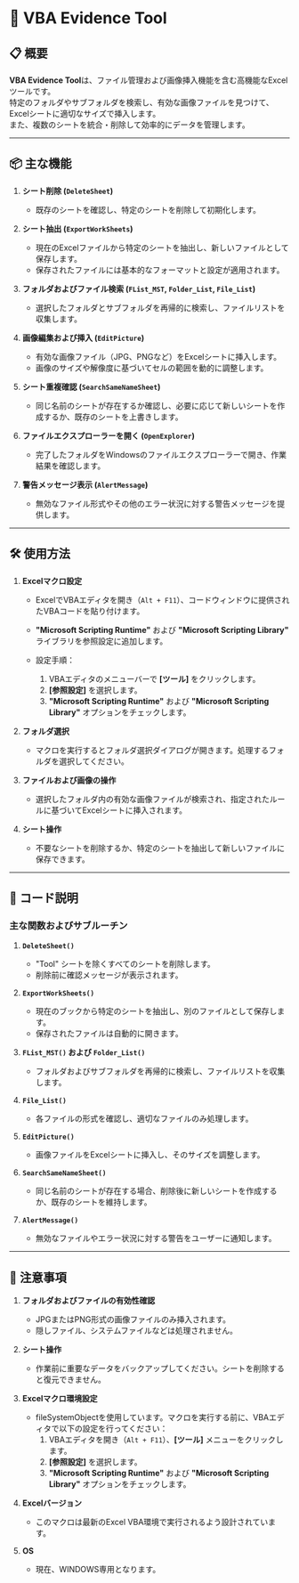 # 📂 VBA Evidence Tool

## 📋 概要
**VBA Evidence Tool**は、ファイル管理および画像挿入機能を含む高機能なExcelツールです。  
特定のフォルダやサブフォルダを検索し、有効な画像ファイルを見つけて、Excelシートに適切なサイズで挿入します。  
また、複数のシートを統合・削除して効率的にデータを管理します。

---

## 📦 主な機能
1. **シート削除 (`DeleteSheet`)**
   - 既存のシートを確認し、特定のシートを削除して初期化します。

2. **シート抽出 (`ExportWorkSheets`)**
   - 現在のExcelファイルから特定のシートを抽出し、新しいファイルとして保存します。
   - 保存されたファイルには基本的なフォーマットと設定が適用されます。

3. **フォルダおよびファイル検索 (`FList_MST`, `Folder_List`, `File_List`)**
   - 選択したフォルダとサブフォルダを再帰的に検索し、ファイルリストを収集します。

4. **画像編集および挿入 (`EditPicture`)**
   - 有効な画像ファイル（JPG、PNGなど）をExcelシートに挿入します。
   - 画像のサイズや解像度に基づいてセルの範囲を動的に調整します。

5. **シート重複確認 (`SearchSameNameSheet`)**
   - 同じ名前のシートが存在するか確認し、必要に応じて新しいシートを作成するか、既存のシートを上書きします。

6. **ファイルエクスプローラーを開く (`OpenExplorer`)**
   - 完了したフォルダをWindowsのファイルエクスプローラーで開き、作業結果を確認します。

7. **警告メッセージ表示 (`AlertMessage`)**
   - 無効なファイル形式やその他のエラー状況に対する警告メッセージを提供します。

---

## 🛠️ 使用方法
1. **Excelマクロ設定**
   - ExcelでVBAエディタを開き（`Alt + F11`）、コードウィンドウに提供されたVBAコードを貼り付けます。
   - **"Microsoft Scripting Runtime"** および **"Microsoft Scripting Library"** ライブラリを参照設定に追加します。

   - 設定手順：
     1. VBAエディタのメニューバーで **[ツール]** をクリックします。
     2. **[参照設定]** を選択します。
     3. **"Microsoft Scripting Runtime"** および **"Microsoft Scripting Library"** オプションをチェックします。

2. **フォルダ選択**
   - マクロを実行するとフォルダ選択ダイアログが開きます。処理するフォルダを選択してください。

3. **ファイルおよび画像の操作**
   - 選択したフォルダ内の有効な画像ファイルが検索され、指定されたルールに基づいてExcelシートに挿入されます。

4. **シート操作**
   - 不要なシートを削除するか、特定のシートを抽出して新しいファイルに保存できます。

---

## 📂 コード説明
### 主な関数およびサブルーチン
1. **`DeleteSheet()`**
   - "Tool" シートを除くすべてのシートを削除します。
   - 削除前に確認メッセージが表示されます。

2. **`ExportWorkSheets()`**
   - 現在のブックから特定のシートを抽出し、別のファイルとして保存します。
   - 保存されたファイルは自動的に開きます。

3. **`FList_MST()` および `Folder_List()`**
   - フォルダおよびサブフォルダを再帰的に検索し、ファイルリストを収集します。

4. **`File_List()`**
   - 各ファイルの形式を確認し、適切なファイルのみ処理します。

5. **`EditPicture()`**
   - 画像ファイルをExcelシートに挿入し、そのサイズを調整します。

6. **`SearchSameNameSheet()`**
   - 同じ名前のシートが存在する場合、削除後に新しいシートを作成するか、既存のシートを維持します。

7. **`AlertMessage()`**
   - 無効なファイルやエラー状況に対する警告をユーザーに通知します。

---

## 📮 注意事項
1. **フォルダおよびファイルの有効性確認**
   - JPGまたはPNG形式の画像ファイルのみ挿入されます。
   - 隠しファイル、システムファイルなどは処理されません。

2. **シート操作**
   - 作業前に重要なデータをバックアップしてください。シートを削除すると復元できません。

3. **Excelマクロ環境設定**
   - fileSystemObjectを使用しています。マクロを実行する前に、VBAエディタで以下の設定を行ってください：
     1. VBAエディタを開き（`Alt + F11`）、**[ツール]** メニューをクリックします。
     2. **[参照設定]** を選択します。
     3. **"Microsoft Scripting Runtime"** および **"Microsoft Scripting Library"** オプションをチェックします。

4. **Excelバージョン**
   - このマクロは最新のExcel VBA環境で実行されるよう設計されています。

5. **OS**
   - 現在、WINDOWS専用となります。

